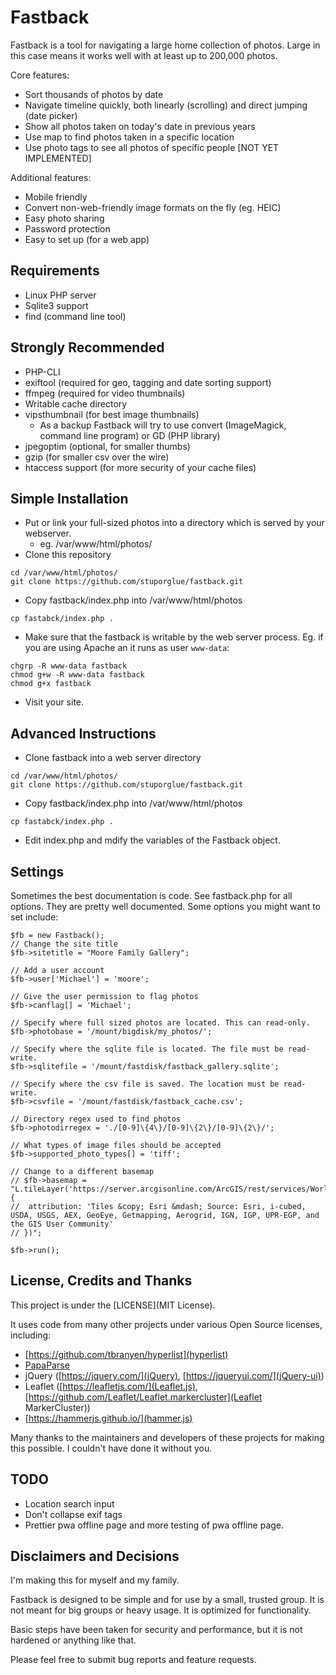 Fastback
========

Fastback is a tool for navigating a large home collection of photos. Large in 
this case means it works well with at least up to 200,000 photos. 

Core features: 

 * Sort thousands of photos by date
 * Navigate timeline quickly, both linearly (scrolling) and direct jumping (date picker)
 * Show all photos taken on today's date in previous years
 * Use map to find photos taken in a specific location
 * Use photo tags to see all photos of specific people [NOT YET IMPLEMENTED]

Additional features:
 * Mobile friendly
 * Convert non-web-friendly image formats on the fly (eg. HEIC)
 * Easy photo sharing
 * Password protection
 * Easy to set up (for a web app)

Requirements
-------------

* Linux PHP server
* Sqlite3 support
* find (command line tool)

Strongly Recommended
--------------------

* PHP-CLI
* exiftool (required for geo, tagging and date sorting support)
* ffmpeg (required for video thumbnails)
* Writable cache directory
* vipsthumbnail (for best image thumbnails)
    - As a backup Fastback will try to use convert (ImageMagick, command line program) or GD (PHP library)
* jpegoptim (optional, for smaller thumbs)
* gzip (for smaller csv over the wire)
* htaccess support (for more security of your cache files)

Simple Installation
-------------------
 * Put or link your full-sized photos into a directory which is served by your webserver. 
     - eg. /var/www/html/photos/ 
 * Clone this repository
```
cd /var/www/html/photos/
git clone https://github.com/stuporglue/fastback.git
```
 * Copy fastback/index.php into /var/www/html/photos
```
cp fastabck/index.php .
```
 * Make sure that the fastback is writable by the web server process. Eg. if you 
 are using Apache an it runs as user `www-data`: 
```
chgrp -R www-data fastback
chmod g+w -R www-data fastback
chmod g+x fastback
```
 * Visit your site. 

Advanced Instructions
---------------------
* Clone fastback into a web server directory
```
cd /var/www/html/photos/
git clone https://github.com/stuporglue/fastback.git
```
 * Copy fastback/index.php into /var/www/html/photos
```
cp fastabck/index.php .
```
* Edit index.php and mdify the variables of the Fastback object.  

Settings
--------
Sometimes the best documentation is code. See fastback.php for 
all options. They are pretty well documented. Some options you might
want to set include: 

```
$fb = new Fastback();
// Change the site title
$fb->sitetitle = "Moore Family Gallery";

// Add a user account
$fb->user['Michael'] = 'moore';

// Give the user permission to flag photos
$fb->canflag[] = 'Michael';

// Specify where full sized photos are located. This can read-only.
$fb->photobase = '/mount/bigdisk/my_photos/'; 

// Specify where the sqlite file is located. The file must be read-write.
$fb->sqlitefile = '/mount/fastdisk/fastback_gallery.sqlite';

// Specify where the csv file is saved. The location must be read-write.
$fb->csvfile = '/mount/fastdisk/fastback_cache.csv';

// Directory regex used to find photos
$fb->photodirregex = './[0-9]\{4\}/[0-9]\{2\}/[0-9]\{2\}/'; 

// What types of image files should be accepted
$fb->supported_photo_types[] = 'tiff';

// Change to a different basemap
// $fb->basemap =  "L.tileLayer('https://server.arcgisonline.com/ArcGIS/rest/services/World_Imagery/MapServer/tile/{z}/{y}/{x}', {
// 	attribution: 'Tiles &copy; Esri &mdash; Source: Esri, i-cubed, USDA, USGS, AEX, GeoEye, Getmapping, Aerogrid, IGN, IGP, UPR-EGP, and the GIS User Community'
// })";

$fb->run();
```

License, Credits and Thanks
----------------------------
This project is under the [LICENSE](MIT License). 

It uses code from many other projects under various Open Source licenses, including: 
 * [https://github.com/tbranyen/hyperlist](hyperlist)
 * [PapaParse](https://www.papaparse.com/)
 * jQuery ([https://jquery.com/](jQuery), [https://jqueryui.com/](jQuery-ui))
 * Leaflet ([https://leafletjs.com/](Leaflet.js), [https://github.com/Leaflet/Leaflet.markercluster](Leaflet MarkerCluster))
 * [https://hammerjs.github.io/](hammer.js)

Many thanks to the maintainers and developers of these projects for making this 
possible. I couldn't have done it without you.

TODO
----
* Location search input 
* Don't collapse exif tags
* Prettier pwa offline page and more testing of pwa offline page.

Disclaimers and Decisions
-------------------------

I'm making this for myself and my family. 

Fastback is designed to be simple and for use by a small, trusted group. It is not meant
for big groups or heavy usage. It is optimized for functionality. 

Basic steps have been taken for security and performance, but it is not hardened or 
anything like that. 

Please feel free to submit bug reports and feature requests.
